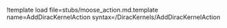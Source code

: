 !template load file=stubs/moose_action.md.template name=AddDiracKernelAction syntax=/DiracKernels/AddDiracKernelAction